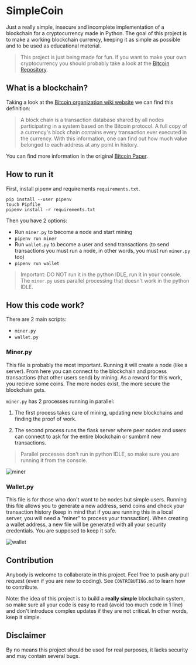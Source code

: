 # SimpleCoin
Just a really simple, insecure and incomplete implementation of a blockchain for a cryptocurrency made in Python. The goal of this project is to make a working blockchain currency, keeping it as simple as possible and to be used as educational material.

>This project is just being made for fun. If you want to make your own cryptocurrency you should probably take a look at the [Bitcoin Repository](https://github.com/bitcoin/bitcoin).


## What is a blockchain?

Taking a look at the [Bitcoin organization wiki website](https://en.bitcoin.it/wiki/Main_Page) we can find this definition:

>A block chain is a transaction database shared by all nodes participating in a system based on the Bitcoin protocol. A full copy of a currency's block chain contains every transaction ever executed in the currency. With this information, one can find out how much value belonged to each address at any point in history. 

You can find more information in the original [Bitcoin Paper](https://bitcoin.org/bitcoin.pdf).

## How to run it

First, install pipenv and requirements ```requirements.txt```.

```
pip install --user pipenv
touch Pipfile
pipenv install -r requirements.txt
```

Then you have 2 options:

- Run ```miner.py``` to become a node and start mining
- ```pipenv run miner```
- Run ```wallet.py``` to become a user and send transactions (to send transactions you must run a node, in other words, you must run ```miner.py``` too)
- ```pipenv run wallet```
> Important: DO NOT run it in the python IDLE, run it in your console. The ```miner.py``` uses parallel processing that doesn't work in the python IDLE.

## How this code work?

There are 2 main scripts:

- ```miner.py```
- ```wallet.py```

### Miner.py

This file is probably the most important. Running it will create a node (like a server). From here you can connect to the blockchain and process transactions (that other users send) by mining. As a reward for this work, you recieve some coins. The more nodes exist, the more secure the blockchain gets.

```miner.py``` has 2 processes running in parallel:

1. The first process takes care of mining, updating new blockchains and finding the proof of work.

2. The second process runs the flask server where peer nodes and users can connect to ask for the entire blockchain or sumbmit new transactions.

> Parallel processes don't run in python IDLE, so make sure you are running it from the console.

![miner](https://k60.kn3.net/3/B/3/F/E/C/013.png)

### Wallet.py

This file is for those who don't want to be nodes but simple users. Running this file allows you to generate a new address, send coins and check your transaction history (keep in mind that if you are running this in a local server, you will need a "miner" to process your transaction).
When creating a wallet address, a new file will be generated with all your security credentials. You are supposed to keep it safe.

![wallet](https://k60.kn3.net/6/F/E/3/8/2/887.png)


## Contribution

Anybody is welcome to collaborate in this project. Feel free to push any pull request (even if you are new to coding). See ```CONTRIBUTING.md``` to learn how to contribute.

Note: the idea of this project is to build a **really simple** blockchain system, so make sure all your code is easy to read (avoid too much code in 1 line) and don't introduce complex updates if they are not critical. In other words, keep it simple.


## Disclaimer

By no means this project should be used for real purposes, it lacks security and may contain several bugs.
